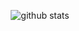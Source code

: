 <p align="center">
  <img src="https://github-readme-stats.vercel.app/api?username=dmitrii-galantsev&count_private=true&show_icons=true" alt="github stats" />
</p>
